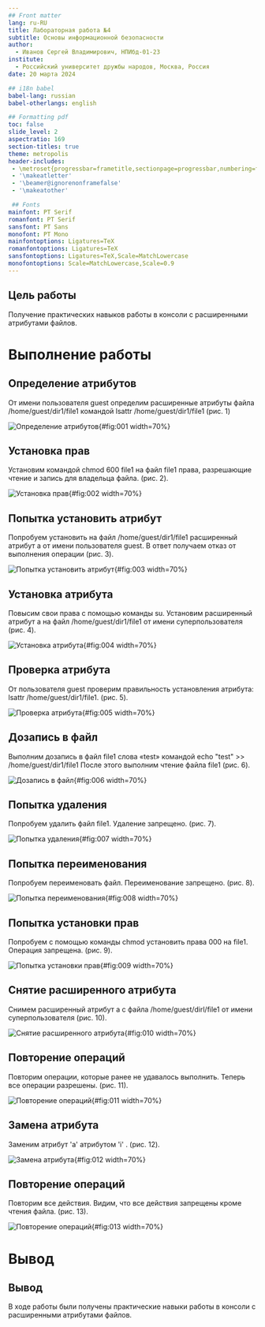 ```yaml
---
## Front matter
lang: ru-RU
title: Лабораторная работа №4
subtitle: Основы информационной безопасности
author:
  - Иванов Сергей Владимирович, НПИбд-01-23
institute:
  - Российский университет дружбы народов, Москва, Россия
date: 20 марта 2024

## i18n babel
babel-lang: russian
babel-otherlangs: english

## Formatting pdf
toc: false
slide_level: 2
aspectratio: 169
section-titles: true
theme: metropolis
header-includes:
 - \metroset{progressbar=frametitle,sectionpage=progressbar,numbering=fraction}
 - '\makeatletter'
 - '\beamer@ignorenonframefalse'
 - '\makeatother'

 ## Fonts
mainfont: PT Serif
romanfont: PT Serif
sansfont: PT Sans
monofont: PT Mono
mainfontoptions: Ligatures=TeX
romanfontoptions: Ligatures=TeX
sansfontoptions: Ligatures=TeX,Scale=MatchLowercase
monofontoptions: Scale=MatchLowercase,Scale=0.9
---
```


## Цель работы

Получение практических навыков работы в консоли с расширенными
атрибутами файлов.

# Выполнение работы

## Определение атрибутов

От имени пользователя guest определим расширенные атрибуты файла
/home/guest/dir1/file1 командой
lsattr /home/guest/dir1/file1 (рис. 1)

![Определение атрибутов](image/1.png){#fig:001 width=70%}

## Установка прав

Установим командой
chmod 600 file1
на файл file1 права, разрешающие чтение и запись для владельца файла. (рис. 2).

![Установка прав](image/2.png){#fig:002 width=70%}

## Попытка установить атрибут

Попробуем установить на файл /home/guest/dir1/file1 расширенный атрибут a от имени пользователя guest. В ответ получаем отказ от выполнения операции (рис. 3).

![Попытка установить атрибут](image/3.png){#fig:003 width=70%}

## Установка атрибута

Повысим свои права с помощью команды su. Установим расширенный атрибут a на файл /home/guest/dir1/file1 от имени суперпользователя (рис. 4).

![Установка атрибута](image/4.png){#fig:004 width=70%}

## Проверка атрибута

От пользователя guest проверим правильность установления атрибута:
lsattr /home/guest/dir1/file1. (рис. 5). 

![Проверка атрибута](image/5.png){#fig:005 width=70%}

## Дозапись в файл

Выполним дозапись в файл file1 слова «test» командой
echo "test" >> /home/guest/dir1/file1
После этого выполним чтение файла file1 (рис. 6).

![Дозапись в файл](image/6.png){#fig:006 width=70%}

## Попытка удаления

Попробуем удалить файл file1. Удаление запрещено. (рис. 7). 

![Попытка удаления](image/7.png){#fig:007 width=70%}

## Попытка переименования

Попробуем переименовать файл. Переименование запрещено. (рис. 8). 

![Попытка переименования](image/8.png){#fig:008 width=70%}

## Попытка установки прав

Попробуем с помощью команды chmod установить права 000 на file1. Операция запрещена. (рис. 9).

![Попытка установки прав](image/9.png){#fig:009 width=70%}

## Снятие расширенного атрибута

Снимем расширенный атрибут a с файла /home/guest/dirl/file1 от
имени суперпользователя (рис. 10). 

![Снятие расширенного атрибута](image/10.png){#fig:010 width=70%}

## Повторение операций

Повторим операции, которые ранее не удавалось выполнить. Теперь все операции разрешены. (рис. 11). 

![Повторение операций](image/11.png){#fig:011 width=70%}

## Замена атрибута

Заменим атрибут 'a' атрибутом 'i' . (рис. 12). 

![Замена атрибута](image/12.png){#fig:012 width=70%}

## Повторение операций

Повторим все действия. Видим, что все действия запрещены кроме чтения файла. (рис. 13). 

![Повторение операций](image/13.png){#fig:013 width=70%}

# Вывод

## Вывод 

В ходе работы были получены практические навыки работы в консоли с расширенными атрибутами файлов.









 
